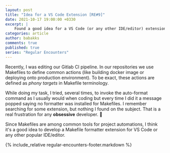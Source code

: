 ```yaml
---
layout: post
title: "Idea for a VS Code Extension [RE#9]"
date: 2021-10-17 19:00:00 +0330
excerpt: |
    Found a good idea for a VS Code (or any other IDE/editor) extension.
categories: article
author: babakks
comments: true
published: true
series: "Regular Encounters"
---
```


Recently, I was editing our Gitlab CI pipeline. In our repositories we use Makefiles to define common actions (like building docker image or deploying onto production environment). To be exact, these actions are defined as *phony targets* in Makefile terminology.

While doing my task, I tried, several times, to invoke the auto-format command as I usually would when coding but every time I did it a message popped saying no formatter was installed for Makefiles. I remember searching for some extension, but nothing I found on the subject. That is a real frustration for any **obsessive** developer. 🤦

Since Makefiles are among common tools for project automations, I think it's a good idea to develop a Makefile formatter extension for VS Code or any other popular IDE/editor.

{% include_relative regular-encounters-footer.markdown %}
